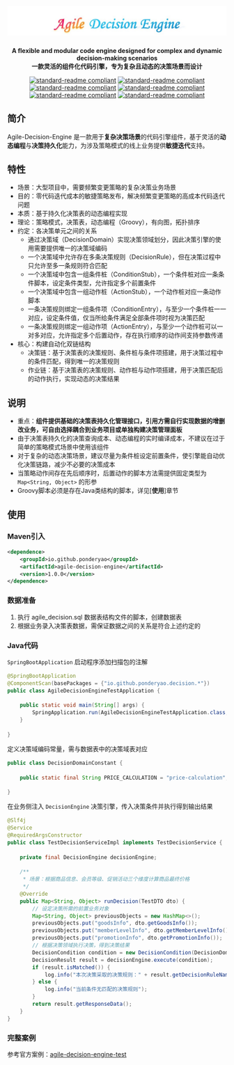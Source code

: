 # <div align="center">![Agile Decision Engine](https://github.com/ponderyao/onlineImage/raw/main/readme-title/agile-decision-engine.jpg)</div>

**<div align="center">A flexible and modular code engine designed for complex and dynamic decision-making scenarios
<br>一款灵活的组件化代码引擎，专为复杂且动态的决策场景而设计</div>**

[<div align="center">![standard-readme compliant](https://img.shields.io/badge/JDK-1.8+-brightgreen.svg?style=flat-square)](https://github.com/ponderyao/agile-decision-engine)
[![standard-readme compliant](https://img.shields.io/badge/SpringBoot-2.3.12.RELEASE-brightgreen.svg?style=flat-square)](https://github.com/ponderyao/agile-decision-engine)
[![standard-readme compliant](https://img.shields.io/badge/Maven-3.8.6-brightgreen.svg?style=flat-square)](https://github.com/ponderyao/agile-decision-engine)
[![standard-readme compliant](https://img.shields.io/badge/Groovy-3.0.17-pink.svg?style=flat-square)](https://github.com/ponderyao/agile-decision-engine)
[![standard-readme compliant](https://img.shields.io/badge/MySQL-5.6+-orange.svg?style=flat-square)](https://github.com/ponderyao/agile-decision-engine)
[![standard-readme compliant](https://img.shields.io/badge/License-Apache2.0-blue.svg?style=flat-square)</div>](https://github.com/ponderyao/agile-decision-engine)

## 简介
Agile-Decision-Engine 是一款用于**复杂决策场景**的代码引擎组件，基于灵活的**动态编程**与**决策持久化**能力，为涉及策略模式的线上业务提供**敏捷迭代**支持。

## 特性
- 场景：大型项目中，需要频繁变更策略的复杂决策业务场景
- 目的：零代码迭代成本的敏捷策略发布，解决频繁变更策略的高成本代码迭代问题
- 本质：基于持久化决策表的动态编程实现
- 理论：策略模式，决策表，动态编程（Groovy），有向图，拓扑排序
- 约定：各决策单元之间的关系
  - 通过决策域（DecisionDomain）实现决策领域划分，因此决策引擎的使用需要提供唯一的决策域编码
  - 一个决策域中允许存在多条决策规则（DecisionRule），但在决策过程中只允许至多一条规则符合匹配
  - 一个决策域中包含一组条件桩（ConditionStub），一个条件桩对应一条条件脚本，设定条件类型，允许指定多个前置条件
  - 一个决策域中包含一组动作桩（ActionStub），一个动作桩对应一条动作脚本
  - 一条决策规则绑定一组条件项（ConditionEntry），与至少一个条件桩一一对应，设定条件值，仅当所给条件满足全部条件项时视为决策匹配
  - 一条决策规则绑定一组动作项（ActionEntry），与至少一个动作桩可以一对多对应，允许指定多个后置动作，存在执行顺序的动作间支持参数传递
- 核心：构建自动化双链结构
    - 决策链：基于决策表的决策规则、条件桩与条件项搭建，用于决策过程中的条件匹配，得到唯一的决策规则
    - 作业链：基于决策表的决策规则、动作桩与动作项搭建，用于决策匹配后的动作执行，实现动态的决策结果

## 说明
- 重点：**组件提供基础的决策表持久化管理接口，引用方需自行实现数据的增删改业务，可自由选择耦合到业务项目或单独构建决策管理面板**
- 由于决策表持久化的决策查询成本、动态编程的实时编译成本，不建议在过于简单的策略模式场景中使用该组件
- 对于复杂的动态决策场景，建议尽量为条件桩设定前置条件，使引擎能自动优化决策链路，减少不必要的决策成本
- 当策略动作间存在先后顺序时，后置动作的脚本方法需提供固定类型为 `Map<String, Object>` 的形参
- Groovy脚本必须是存在Java类结构的脚本，详见[**使用**]章节

## 使用
### Maven引入
```xml
<dependence>
    <groupId>io.github.ponderyao</groupId>
    <artifactId>agile-decision-engine</artifactId>
    <version>1.0.0</version>
</dependence>
```
### 数据准备
1. 执行 agile_decision.sql 数据表结构文件的脚本，创建数据表
2. 根据业务录入决策表数据，需保证数据之间的关系是符合上述约定的
### Java代码
`SpringBootApplication` 启动程序添加扫描包的注解
```java
@SpringBootApplication
@ComponentScan(basePackages = {"io.github.ponderyao.decision.*"})
public class AgileDecisionEngineTestApplication {
    
    public static void main(String[] args) {
        SpringApplication.run(AgileDecisionEngineTestApplication.class, args);
    }
    
}
```
定义决策域编码常量，需与数据表中的决策域表对应
```java
public class DecisionDomainConstant {
    
    public static final String PRICE_CALCULATION = "price-calculation";
    
}
```
在业务侧注入 `DecisionEngine` 决策引擎，传入决策条件并执行得到输出结果
```java
@Slf4j
@Service
@RequiredArgsConstructor
public class TestDecisionServiceImpl implements TestDecisionService {

    private final DecisionEngine decisionEngine;

    /**
     * 场景：根据商品信息、会员等级、促销活动三个维度计算商品最终价格
     */
    @Override
    public Map<String, Object> runDecision(TestDTO dto) {
        // 设定决策所需的前置业务对象
        Map<String, Object> previousObjects = new HashMap<>();
        previousObjects.put("goodsInfo", dto.getGoodsInfo());
        previousObjects.put("memberLevelInfo", dto.getMemberLevelInfo());
        previousObjects.put("promotionInfo", dto.getPromotionInfo());
        // 根据决策领域执行决策，得到决策结果
        DecisionCondition condition = new DecisionCondition(DecisionDomainConstant.PRICE_CALCULATION, previousObjects);
        DecisionResult result = decisionEngine.execute(condition);
        if (result.isMatched()) {
            log.info("本次决策采取的决策规则：" + result.getDecisionRuleName());
        } else {
            log.info("当前条件无匹配的决策规则");
        }
        return result.getResponseData();
    }
}
```
### 完整案例
参考官方案例：[agile-decision-engine-test](https://github.com/ponderyao/agile-decision-engine-test)